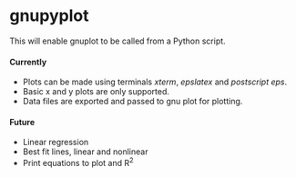 # gnupyplot

This will enable gnuplot to be called from a Python script. 

#### Currently

- Plots can be made using terminals *xterm*, *epslatex* and *postscript eps*.
- Basic x and y plots are only supported.
- Data files are exported and passed to gnu plot for plotting.

#### Future

- Linear regression
- Best fit lines, linear and nonlinear
- Print equations to plot and R$^2$
